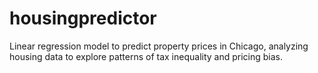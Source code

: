 # housingpredictor
Linear regression model to predict property prices in Chicago, analyzing housing data to explore patterns of tax inequality and pricing bias.
